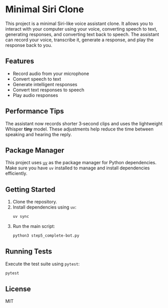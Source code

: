 # Minimal Siri Clone

This project is a minimal Siri-like voice assistant clone. It allows you to interact with your computer using your voice, converting speech to text, generating responses, and converting text back to speech. The assistant can record your voice, transcribe it, generate a response, and play the response back to you.

## Features
- Record audio from your microphone
- Convert speech to text
- Generate intelligent responses
- Convert text responses to speech
- Play audio responses

## Performance Tips
The assistant now records shorter 3‑second clips and uses the lightweight
Whisper **tiny** model. These adjustments help reduce the time between speaking
and hearing the reply.

## Package Manager
This project uses [`uv`](https://github.com/astral-sh/uv) as the package manager for Python dependencies. Make sure you have `uv` installed to manage and install dependencies efficiently.

## Getting Started
1. Clone the repository.
2. Install dependencies using `uv`:
   ```sh
   uv sync
   ```
3. Run the main script:
   ```sh
   python3 step5_complete-bot.py
   ```

## Running Tests

Execute the test suite using `pytest`:

```sh
pytest
```

## License
MIT
